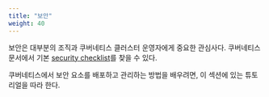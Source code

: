 ```yaml
---
title: "보안"
weight: 40
---
```


보안은 대부분의 조직과 쿠버네티스 클러스터 운영자에게 중요한 
관심사다. 쿠버네티스 문서에서 기본 [security checklist](/docs/concepts/security/security-checklist/)를 
찾을 수 있다.

쿠버네티스에서 보안 요소를 배포하고 관리하는 방법을 배우려면, 이 섹션에 
있는 튜토리얼을 따라 한다.
